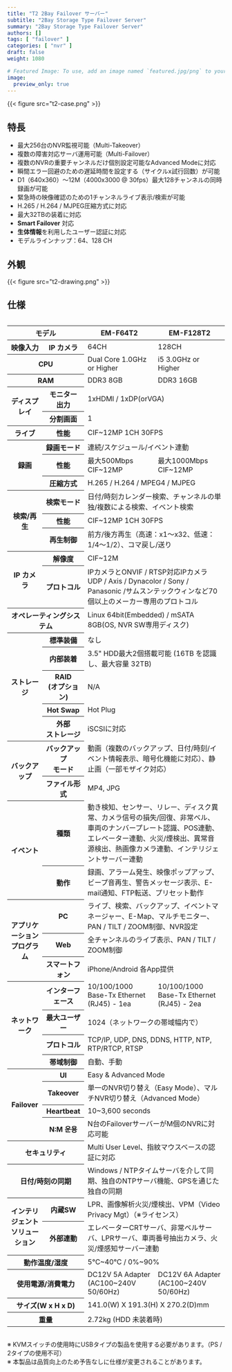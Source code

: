 ```yaml
---
title: "T2 2Bay Failover サーバー"
subtitle: "2Bay Storage Type Failover Server"
summary: "2Bay Storage Type Failover Server"
authors: []
tags: [ "failover" ]
categories: [ "nvr" ]
draft: false
weight: 1080

# Featured Image: To use, add an image named `featured.jpg/png` to your page's folder.
image:
  preview_only: true
---
```


<div class="container">
<div class="row justify-content-center">
<div class="col-sm-6">

{{< figure src="t2-case.png" >}}

</div>
</div>
</div>

<div class="container">
<div class="row align-items-top">
<div class="col-12 col-sm-8 pl-0">

## 特長

- 最大256台のNVR監視可能（Multi-Takeover）
- 複数の障害対応サーバ運用可能（Multi-Failover）
- 複数のNVRの重要チャンネルだけ個別設定可能なAdvanced Modeに対応
- 瞬間エラー回避のための遅延時間を設定する（サイクルx試行回数）が可能
- D1（640x360）〜12M（4000x3000 @ 30fps）最大128チャンネルの同時録画が可能
- 緊急時の映像確認のための1チャンネルライブ表示/検索が可能
- H.265 / H.264 / MJPEG圧縮方式に対応
- 最大32TBの装着に対応
- **Smart Failover** 対応
- **生体情報**を利用したユーザー認証に対応
- モデルラインナップ：64、128 CH

</div>
<div class="col-12 col-sm-4 pl-0">

## 外観

{{< figure src="t2-drawing.png" >}}

</div>
</div>
</div>

## 仕様

<div style="overflow-x: auto">
<table class="spec">
<thead>
<tr>
<th colspan="2">モデル</th>
<th>EM-F64T2</th>
<th>EM-F128T2</th>
</tr>
</thead>
<tbody>
<tr>
<th>映像入力</th>
<th>IP カメラ</th>
<td>64CH</td>
<td>128CH</td>
</tr>
<tr>
<th colspan="2">CPU</th>
<td>Dual Core 1.0GHz or Higher</td>
<td>i5 3.0GHz or Higher</td>
</tr>
<tr>
<th colspan="2">RAM</th>
<td>DDR3 8GB</td>
<td>DDR3 16GB</td>
</tr>
<tr>
<th rowspan="2">ディスプレイ</th>
<th>モニター<br>出力</th>
<td colspan="2">1xHDMI / 1xDP(orVGA)</td>
</tr>
<tr>
<th>分割画面</th>
<td colspan="2">1</td>
</tr>
<tr>
<th>ライブ</th>
<th>性能</th>
<td colspan="2">CIF~12MP 1CH 30FPS</td>
</tr>
<tr>
<th rowspan="3">録画</th>
<th>録画モード</th>
<td colspan="2">連続/スケジュール/イベント連動</td>
</tr>
<tr>
<th>性能</th>
<td>最大500Mbps<br>CIF~12MP</td>
<td>最大1000Mbps<br>CIF~12MP</td>
</tr>
<tr>
<th>圧縮方式</th>
<td colspan="2">H.265 / H.264 / MPEG4 / MJPEG</td>
</tr>
<tr>
<th rowspan="3">検索/再生</th>
<th>検索モード</th>
<td colspan="2">日付/時刻カレンダー検索、チャンネルの単独/複数による検索、イベント検索</td>
</tr>
<tr>
<th>性能</th>
<td colspan="2">CIF~12MP 1CH 30FPS</td>
</tr>
<tr>
<th>再生制御</th>
<td colspan="2">前方/後方再生（高速：x1〜x32、低速：1/4〜1/2）、コマ戻し/送り</td>
</tr>
<tr>
<th rowspan="2">IP カメラ</th>
<th>解像度</td>
<td colspan="2">CIF~12M</td>
</tr>
<tr>
<th>プロトコル</th>
<td colspan="2">IPカメラとONVIF / RTSP対応IPカメラUDP / Axis / Dynacolor / Sony / Panasonic /サムスンテックウィンなど70個以上のメーカー専用のプロトコル</td>
</tr>
<tr>
<th colspan="2">オペレーティングシステム</th>
<td colspan="2">Linux 64bit(Embedded) / mSATA 8GB(OS, NVR SW専用ディスク)</td>
</tr>
<tr>
<th rowspan="5">ストレージ</th>
<th>標準装備</th>
<td colspan="2">なし</td>
</tr>
<tr>
<th>内部装着</th>
<td colspan="2">3.5" HDD最大2個搭載可能 (16TB を認識し、最大容量 32TB)</td>
</tr>
<tr>
<th>RAID<br>(オプション)</th>
<td colspan="2">N/A</td>
</tr>
<tr>
<th>Hot Swap</th>
<td colspan="2">Hot Plug</td>
</tr>
<tr>
<th>外部<br>ストレージ</th>
<td colspan="2">iSCSIに対応</td>
</tr>
<tr>
<th rowspan="2">バックアップ</th>
<th>バックアップ<br>モード</th>
<td colspan="2">動画（複数のバックアップ、日付/時刻/イベント情報表示、暗号化機能に対応）、静止画（一部モザイク対応）</td>
</tr>
<tr>
<th>ファイル形式</th>
<td colspan="2">MP4, JPG</td>
</tr>
<tr>
<th rowspan="2">イベント</th>
<th>種類</th>
<td colspan="2">動き検知、センサー、リレー、ディスク異常、カメラ信号の損失/回復、非常ベル、車両のナンバープレート認識、POS連動、エレベーター連動、火災/煙検出、異常音源検出、熱画像カメラ連動、インテリジェントサーバー連動</td>
</tr>
<tr>
<th>動作</th>
<td colspan="2">録画、アラーム発生、映像ポップアップ、ビープ音再生、警告メッセージ表示、E-mail通知、FTP転送、プリセット動作</td>
</tr>
<tr>
<th rowspan="3">アプリケーション<br>プログラム</th>
<th>PC</th>
<td colspan="2">ライブ、検索、バックアップ、イベントマネージャー、E-Map、マルチモニター、PAN / TILT / ZOOM制御、NVR設定</td>
</tr>
<tr>
<th>Web</th>
<td colspan="2">全チャンネルのライブ表示、PAN / TILT / ZOOM制御</td>
</tr>
<tr>
<th>スマートフォン</th>
<td colspan="2">iPhone/Android 各App提供</td>
</tr>
<tr>
<th rowspan="4">ネットワーク</th>
<th>インターフェース</th>
<td>10/100/1000 Base-Tx Ethernet (RJ45) - 1ea</td>
<td>10/100/1000 Base-Tx Ethernet (RJ45) - 2ea</td>
</tr>
<tr>
<th>最大ユーザー</th>
<td colspan="2">1024（ネットワークの帯域幅内で）</td>
</tr>
<tr>
<th>プロトコル</th>
<td colspan="2">TCP/IP, UDP, DNS, DDNS, HTTP, NTP, RTP/RTCP, RTSP</td>
</tr>
<tr>
<th>帯域制御</th>
<td colspan="2">自動、手動</td>
</tr>
<tr>
<th rowspan="4">Failover</th>
<th>UI</th>
<td colspan="2">Easy & Advanced Mode</td>
</tr>
<tr>
<th>Takeover</th>
<td colspan="2">単一のNVR切り替え（Easy Mode）、マルチNVR切り替え（Advanced Mode）</td>
</tr>
<tr>
<th>Heartbeat</th>
<td colspan="2">10~3,600 seconds</td>
</tr>
<tr>
<th>N:M 운용</th>
<td colspan="2">N台のFailoverサーバーがM個のNVRに対応可能</td>
</tr>
<tr>
<th colspan="2">セキュリティ</th>
<td colspan="2">Multi User Level、指紋マウスベースの認証に対応</td>
</tr>
<tr>
<th colspan="2">日付/時刻の同期</th>
<td colspan="2">Windows / NTPタイムサーバを介して同期、独自のNTPサーバ機能、GPSを通じた独自の同期</td>
</tr>
<tr>
<th rowspan="2">インテリジェント<br>ソリューション</th>
<th>内蔵SW</th>
<td colspan="2">LPR、画像解析火災/煙検出、VPM（Video Privacy Mgt）（※ライセンス）</td>
</tr>
<tr>
<th>外部連動</th>
<td colspan="2">エレベーターCRTサーバ、非常ベルサーバ、LPRサーバ、車両番号抽出カメラ、火災/煙感知サーバー連動</td>
</tr>
<tr>
<th colspan="2">動作温度/湿度</th>
<td colspan="2">5℃~40℃ / 0%~90%</td>
</tr>
<tr>
<th colspan="2">使用電源/消費電力</th>
<td>DC12V 5A Adapter (AC100~240V 50/60Hz)</td>
<td>DC12V 6A Adapter (AC100~240V 50/60Hz)</td>
</tr>
<tr>
<th colspan="2">サイズ(W x H x D)</th>
<td colspan="2">141.0(W) Ⅹ 191.3(H) Ⅹ 270.2(D)mm</td>
</tr>
<tr>
<th colspan="2">重量</th>
<td colspan="2">2.72kg (HDD 未装着時)</td>
</tr>
</tbody>
</table>
</div>

※ KVMスイッチの使用時にUSBタイプの製品を使用する必要があります。（PS / 2タイプの使用不可）  
※ 本製品は品質向上のため予告なしに仕様が変更されることがあります。
